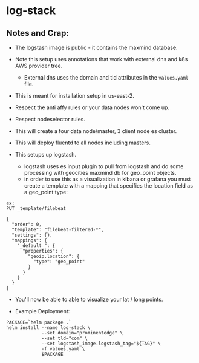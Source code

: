 # log-stack


## Notes and Crap:
* The logstash image is public - it contains the maxmind database.
* Note this setup uses annotations that work with external dns and k8s AWS provider tree.
  * External dns uses the domain and tld attributes in the `values.yaml` file.
* This is meant for installation setup in us-east-2.
* Respect the anti affy rules or your data nodes won't come up.
* Respect nodeselector rules.

* This will create a four data node/master, 3 client node es cluster.
* This will deploy fluentd to all nodes including masters.
* This setups up logstash.
  * logstash uses es input plugin to pull from logstash and do some processing with geocities maxmind db for geo_point objects.
  * in order to use this as a visualization in kibana or grafana you must create a template with a mapping that specifies
    the location field as a geo_point type:

```
ex:
PUT _template/filebeat

{
  "order": 0,
  "template": "filebeat-filtered-*",
  "settings": {},
  "mappings": {
    "_default_": {
      "properties": {
        "geoip.location": {
          "type": "geo_point"
        }
      }
    }
  }
}
```

  * You'll now be able to able to visualize your lat / long points.

* Example Deployment:
```
PACKAGE=`helm package .`
helm install --name log-stack \
             --set domain="prominentedge" \
             --set tld="com" \
             --set logstash_image.logstash_tag="${TAG}" \
             -f values.yaml \
             $PACKAGE
```

